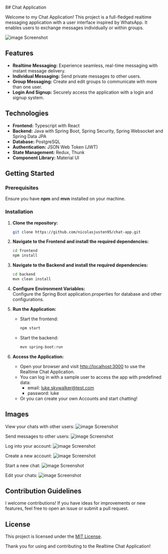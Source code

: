 8# Chat Application

Welcome to my Chat Application! This project is a full-fledged realtime messaging application with a user interface 
inspired by WhatsApp. It enables users to exchange messages individually or within groups.

![image Screenshot](./images/homepage.png)

## Features

- **Realtime Messaging:** Experience seamless, real-time messaging with instant message delivery.
- **Individual Messaging:** Send private messages to other users.
- **Group Messaging:** Create and edit groups to communicate with more than one user.
- **Login And Signup:** Securely access the application with a login and signup system.

## Technologies

- **Frontend:** Typescript with React
- **Backend:** Java with Spring Boot, Spring Security, Spring Websocket and Spring Data JPA
- **Database:** PostgreSQL
- **Authentication:** JSON Web Token (JWT)
- **State Management:** Redux, Thunk
- **Component Library:** Material UI

## Getting Started

### Prerequisites

Ensure you have **npm** and **mvn** installed on your machine.

### Installation

1. **Clone the repository:**  
    ```bash  
    git clone https://github.com/nicolasjusten95/chat-app.git
    ```
   
2. **Navigate to the Frontend and install the required dependencies:**  
    ```bash
    cd frontend
    npm install
    ```
   
3. **Navigate to the Backend and install the required dependencies:**  
    ```bash
    cd backend
    mvn clean install
    ```
   
4. **Configure Environment Variables:**  
   Configure the Spring Boot application.properties for database and other configurations.

5. **Run the Application:**
    - Start the frontend:
      ```bash
      npm start
      ```
    - Start the backend:
      ```bash
      mvn spring-boot:run
      ```
6. **Access the Application:**
   - Open your browser and visit [http://localhost:3000](http://localhost:3000) to use the Realtime Chat Application.
   - You can log in with a sample user to access the app with predefined data:
     - email: luke.skywalker@test.com
     - password: luke
   - Or you can create your own Accounts and start chatting!

## Images

View your chats with other users:
![image Screenshot](./images/homepage.png)

Send messages to other users:
![image Screenshot](./images/send_messages.png)

Log into your account:
![image Screenshot](./images/signin.png)

Create a new account:
![image Screenshot](./images/signup.png)

Start a new chat:
![image Screenshot](./images/start_new_group_chat.png)

Edit your chats:
![image Screenshot](./images/edit_group_chat.png)

## Contribution Guidelines

I welcome contributions! If you have ideas for improvements or new features, feel free to open an issue or submit a pull request.

## License

This project is licensed under the [MIT License](LICENSE).

Thank you for using and contributing to the Realtime Chat Application!

 
